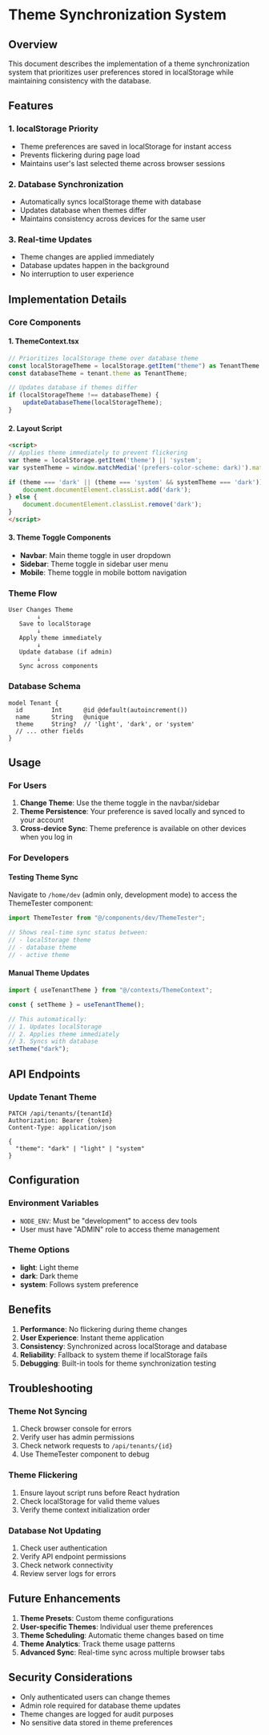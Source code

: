 # Theme Synchronization System

## Overview

This document describes the implementation of a theme synchronization system that prioritizes user preferences stored in localStorage while maintaining consistency with the database.

## Features

### 1. **localStorage Priority**
- Theme preferences are saved in localStorage for instant access
- Prevents flickering during page load
- Maintains user's last selected theme across browser sessions

### 2. **Database Synchronization**
- Automatically syncs localStorage theme with database
- Updates database when themes differ
- Maintains consistency across devices for the same user

### 3. **Real-time Updates**
- Theme changes are applied immediately
- Database updates happen in the background
- No interruption to user experience

## Implementation Details

### Core Components

#### 1. **ThemeContext.tsx**
```typescript
// Prioritizes localStorage theme over database theme
const localStorageTheme = localStorage.getItem("theme") as TenantTheme || "system";
const databaseTheme = tenant.theme as TenantTheme;

// Updates database if themes differ
if (localStorageTheme !== databaseTheme) {
    updateDatabaseTheme(localStorageTheme);
}
```

#### 2. **Layout Script**
```html
<script>
// Applies theme immediately to prevent flickering
var theme = localStorage.getItem('theme') || 'system';
var systemTheme = window.matchMedia('(prefers-color-scheme: dark)').matches ? 'dark' : 'light';

if (theme === 'dark' || (theme === 'system' && systemTheme === 'dark')) {
    document.documentElement.classList.add('dark');
} else {
    document.documentElement.classList.remove('dark');
}
</script>
```

#### 3. **Theme Toggle Components**
- **Navbar**: Main theme toggle in user dropdown
- **Sidebar**: Theme toggle in sidebar user menu
- **Mobile**: Theme toggle in mobile bottom navigation

### Theme Flow

```
User Changes Theme
        ↓
   Save to localStorage
        ↓
   Apply theme immediately
        ↓
   Update database (if admin)
        ↓
   Sync across components
```

### Database Schema

```prisma
model Tenant {
  id        Int      @id @default(autoincrement())
  name      String   @unique
  theme     String?  // 'light', 'dark', or 'system'
  // ... other fields
}
```

## Usage

### For Users

1. **Change Theme**: Use the theme toggle in the navbar/sidebar
2. **Theme Persistence**: Your preference is saved locally and synced to your account
3. **Cross-device Sync**: Theme preference is available on other devices when you log in

### For Developers

#### Testing Theme Sync

Navigate to `/home/dev` (admin only, development mode) to access the ThemeTester component:

```typescript
import ThemeTester from "@/components/dev/ThemeTester";

// Shows real-time sync status between:
// - localStorage theme
// - database theme  
// - active theme
```

#### Manual Theme Updates

```typescript
import { useTenantTheme } from "@/contexts/ThemeContext";

const { setTheme } = useTenantTheme();

// This automatically:
// 1. Updates localStorage
// 2. Applies theme immediately
// 3. Syncs with database
setTheme("dark");
```

## API Endpoints

### Update Tenant Theme
```http
PATCH /api/tenants/{tenantId}
Authorization: Bearer {token}
Content-Type: application/json

{
  "theme": "dark" | "light" | "system"
}
```

## Configuration

### Environment Variables
- `NODE_ENV`: Must be "development" to access dev tools
- User must have "ADMIN" role to access theme management

### Theme Options
- **light**: Light theme
- **dark**: Dark theme  
- **system**: Follows system preference

## Benefits

1. **Performance**: No flickering during theme changes
2. **User Experience**: Instant theme application
3. **Consistency**: Synchronized across localStorage and database
4. **Reliability**: Fallback to system theme if localStorage fails
5. **Debugging**: Built-in tools for theme synchronization testing

## Troubleshooting

### Theme Not Syncing
1. Check browser console for errors
2. Verify user has admin permissions
3. Check network requests to `/api/tenants/{id}`
4. Use ThemeTester component to debug

### Theme Flickering
1. Ensure layout script runs before React hydration
2. Check localStorage for valid theme values
3. Verify theme context initialization order

### Database Not Updating
1. Check user authentication
2. Verify API endpoint permissions
3. Check network connectivity
4. Review server logs for errors

## Future Enhancements

1. **Theme Presets**: Custom theme configurations
2. **User-specific Themes**: Individual user theme preferences
3. **Theme Scheduling**: Automatic theme changes based on time
4. **Theme Analytics**: Track theme usage patterns
5. **Advanced Sync**: Real-time sync across multiple browser tabs

## Security Considerations

- Only authenticated users can change themes
- Admin role required for database theme updates
- Theme changes are logged for audit purposes
- No sensitive data stored in theme preferences
